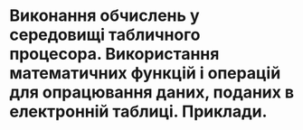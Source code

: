 # Виконання обчислень у середовищі табличного процесора. Використання математичних функцій і операцій для опрацювання даних, поданих в електронній таблиці. Приклади.
